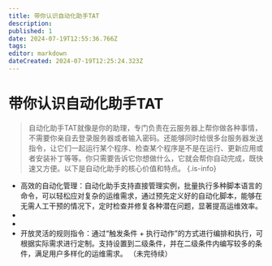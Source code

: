```yaml
---
title: 带你认识自动化助手TAT
description: 
published: 1
date: 2024-07-19T12:55:36.766Z
tags: 
editor: markdown
dateCreated: 2024-07-19T12:25:24.323Z
---
```


# 带你认识自动化助手TAT
> 自动化助手TAT就像是你的助理，专门负责在云服务器上帮你做各种事情，不需要你亲自去登录服务器或者输入密码。还能够同时给很多台服务器发送指令，让它们一起运行某个程序、检查某个程序是不是在运行、更新应用或者安装补丁等等。你只需要告诉它你想做什么，它就会帮你自动完成，既快速又方便。以下是自动化助手的核心价值和特点。
{.is-info}

- 高效的自动化管理：自动化助手支持直接管理实例，批量执行多种脚本语言的命令，可以轻松应对复杂的运维需求，通过预先定义好的自动化脚本，能够在无需人工干预的情况下，定时检查并修复各种潜在问题，显著提高运维效率。
- 
- 
- 开放灵活的规则指令：通过“触发条件 + 执行动作”的方式进行编排和执行，可根据实际需求进行定制。支持设置到二级条件，并在二级条件内编写较多的条件，满足用户多样化的运维需求。
（未完待续）